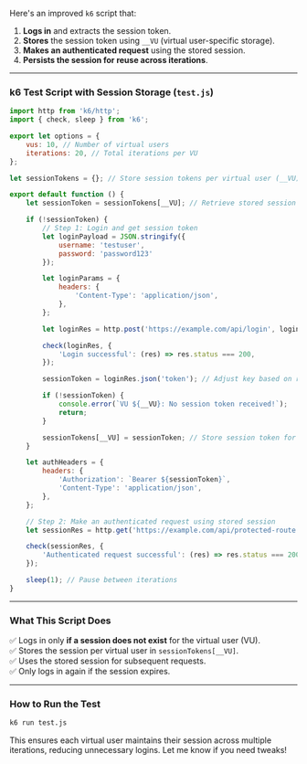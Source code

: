 Here's an improved `k6` script that:  

1. **Logs in** and extracts the session token.  
2. **Stores** the session token using `__VU` (virtual user-specific storage).  
3. **Makes an authenticated request** using the stored session.  
4. **Persists the session for reuse across iterations**.  

---

### **k6 Test Script with Session Storage (`test.js`)**
```javascript
import http from 'k6/http';
import { check, sleep } from 'k6';

export let options = {
    vus: 10, // Number of virtual users
    iterations: 20, // Total iterations per VU
};

let sessionTokens = {}; // Store session tokens per virtual user (__VU)

export default function () {
    let sessionToken = sessionTokens[__VU]; // Retrieve stored session token

    if (!sessionToken) {
        // Step 1: Login and get session token
        let loginPayload = JSON.stringify({
            username: 'testuser',
            password: 'password123'
        });

        let loginParams = {
            headers: {
                'Content-Type': 'application/json',
            },
        };

        let loginRes = http.post('https://example.com/api/login', loginPayload, loginParams);

        check(loginRes, {
            'Login successful': (res) => res.status === 200,
        });

        sessionToken = loginRes.json('token'); // Adjust key based on response structure

        if (!sessionToken) {
            console.error(`VU ${__VU}: No session token received!`);
            return;
        }

        sessionTokens[__VU] = sessionToken; // Store session token for this VU
    }

    let authHeaders = {
        headers: {
            'Authorization': `Bearer ${sessionToken}`,
            'Content-Type': 'application/json',
        },
    };

    // Step 2: Make an authenticated request using stored session
    let sessionRes = http.get('https://example.com/api/protected-route', authHeaders);

    check(sessionRes, {
        'Authenticated request successful': (res) => res.status === 200,
    });

    sleep(1); // Pause between iterations
}
```

---

### **What This Script Does**
✅ Logs in only **if a session does not exist** for the virtual user (VU).  
✅ Stores the session per virtual user in `sessionTokens[__VU]`.  
✅ Uses the stored session for subsequent requests.  
✅ Only logs in again if the session expires.  

---

### **How to Run the Test**
```sh
k6 run test.js
```

This ensures each virtual user maintains their session across multiple iterations, reducing unnecessary logins. Let me know if you need tweaks!
